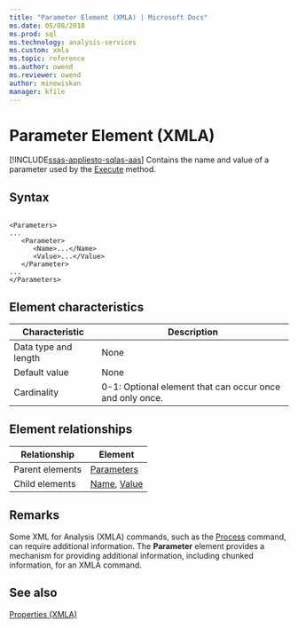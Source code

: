 ```yaml
---
title: "Parameter Element (XMLA) | Microsoft Docs"
ms.date: 05/08/2018
ms.prod: sql
ms.technology: analysis-services
ms.custom: xmla
ms.topic: reference
ms.author: owend
ms.reviewer: owend
author: minewiskan
manager: kfile
---
```

# Parameter Element (XMLA)
[!INCLUDE[ssas-appliesto-sqlas-aas](../../../includes/ssas-appliesto-sqlas-aas.md)]
  Contains the name and value of a parameter used by the [Execute](../../../analysis-services/xmla/xml-elements-methods-execute.md) method.  
  
## Syntax  
  
```  
  
<Parameters>  
...  
   <Parameter>  
      <Name>...</Name>  
      <Value>...</Value>  
   </Parameter>  
...  
</Parameters>  
```  
  
## Element characteristics  
  
|Characteristic|Description|  
|--------------------|-----------------|  
|Data type and length|None|  
|Default value|None|  
|Cardinality|0-1: Optional element that can occur once and only once.|  
  
## Element relationships  
  
|Relationship|Element|  
|------------------|-------------|  
|Parent elements|[Parameters](../../../analysis-services/xmla/xml-elements-properties/parameters-element-xmla.md)|  
|Child elements|[Name](../../../analysis-services/xmla/xml-elements-properties/name-element-parameter-xmla.md), [Value](../../../analysis-services/xmla/xml-elements-properties/value-element-parameter-xmla.md)|  
  
## Remarks  
 Some XML for Analysis (XMLA) commands, such as the [Process](../../../analysis-services/xmla/xml-elements-commands/process-element-xmla.md) command, can require additional information. The **Parameter** element provides a mechanism for providing additional information, including chunked information, for an XMLA command.  
  
## See also
 [Properties &#40;XMLA&#41;](../../../analysis-services/xmla/xml-elements-properties/xml-elements-properties.md)  
  
  
